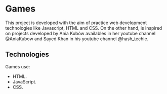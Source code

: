 # Games
This project is developed with the aim of practice web development technologies like Javascript, HTML and CSS. 
On the other hand, is inspired on projects developed by Ania Kubów availables in her youtube channel @AniaKubow and Sayed Khan in his youtube channel @hash_techie.

## Technologies
Games use:
- HTML.
- JavaScript.
- CSS.